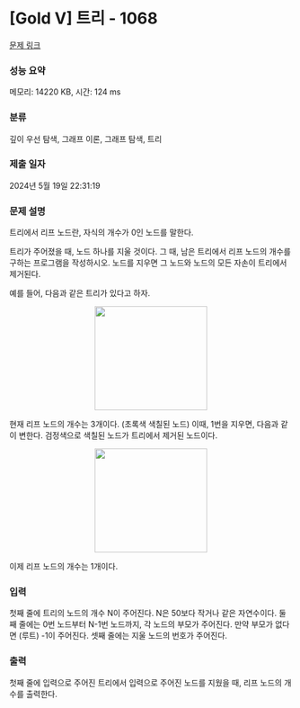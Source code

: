# [Gold V] 트리 - 1068 

[문제 링크](https://www.acmicpc.net/problem/1068) 

### 성능 요약

메모리: 14220 KB, 시간: 124 ms

### 분류

깊이 우선 탐색, 그래프 이론, 그래프 탐색, 트리

### 제출 일자

2024년 5월 19일 22:31:19

### 문제 설명

<p>트리에서 리프 노드란, 자식의 개수가 0인 노드를 말한다.</p>

<p>트리가 주어졌을 때, 노드 하나를 지울 것이다. 그 때, 남은 트리에서 리프 노드의 개수를 구하는 프로그램을 작성하시오. 노드를 지우면 그 노드와 노드의 모든 자손이 트리에서 제거된다.</p>

<p>예를 들어, 다음과 같은 트리가 있다고 하자.</p>

<p style="text-align: center"><img alt="" src="https://upload.acmicpc.net/560de878-d961-475e-ada4-e1f0774e5a84/-/preview/" style="width: 200px; height: 185px;"></p>

<p>현재 리프 노드의 개수는 3개이다. (초록색 색칠된 노드) 이때, 1번을 지우면, 다음과 같이 변한다. 검정색으로 색칠된 노드가 트리에서 제거된 노드이다.</p>

<p style="text-align: center"><img alt="" src="https://upload.acmicpc.net/d46ddf4e-1b82-44cc-8c90-12f76e5bf88f/-/preview/" style="width: 200px; height: 185px;"></p>

<p>이제 리프 노드의 개수는 1개이다.</p>

### 입력 

 <p>첫째 줄에 트리의 노드의 개수 N이 주어진다. N은 50보다 작거나 같은 자연수이다. 둘째 줄에는 0번 노드부터 N-1번 노드까지, 각 노드의 부모가 주어진다. 만약 부모가 없다면 (루트) -1이 주어진다. 셋째 줄에는 지울 노드의 번호가 주어진다.</p>

### 출력 

 <p>첫째 줄에 입력으로 주어진 트리에서 입력으로 주어진 노드를 지웠을 때, 리프 노드의 개수를 출력한다.</p>

